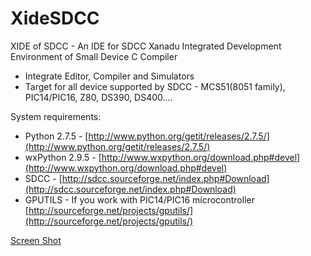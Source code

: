 XideSDCC
========

XIDE of SDCC - An IDE for SDCC
Xanadu Integrated Development Environment of Small Device C Compiler


* Integrate Editor, Compiler and Simulators
* Target for all device supported by SDCC - MCS51(8051 family), PIC14/PIC16, Z80, DS390, DS400....


System requirements:
* Python 2.7.5 - [http://www.python.org/getit/releases/2.7.5/](http://www.python.org/getit/releases/2.7.5/)
* wxPython 2.9.5 - [http://www.wxpython.org/download.php#devel](http://www.wxpython.org/download.php#devel)
* SDCC - [http://sdcc.sourceforge.net/index.php#Download](http://sdcc.sourceforge.net/index.php#Download)
* GPUTILS - If you work with PIC14/PIC16 microcontroller [http://sourceforge.net/projects/gputils/](http://sourceforge.net/projects/gputils/)

[Screen Shot](https://github.com/athenajc/XideSDCC/wiki/Screen-shot)

